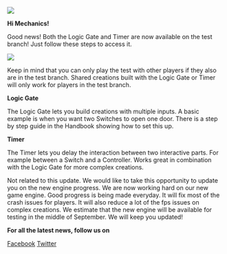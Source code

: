 ![](http://i.imgur.com/yv6oPRh.png)

**Hi Mechanics!** 


Good news!
Both the Logic Gate and Timer are now available on the test branch!
Just follow these steps to access it.

![](http://i.imgur.com/3RWu68O.png)

Keep in mind that you can only play the test with other players if they also are in the test branch. Shared creations built with the Logic Gate or Timer will only work for players in the test branch.

**Logic Gate**

The Logic Gate lets you build creations with multiple inputs. A basic example is when you want two Switches to open one door. There is a step by step guide in the Handbook showing how to set this up. 

**Timer**

The Timer lets you delay the interaction between two interactive parts. For example between a Switch and a Controller. Works great in combination with the Logic Gate for more complex creations.

Not related to this update. We would like to take this opportunity to update you on the new engine progress. We are now working hard on our new game engine. Good progress is being made everyday. It will fix most of the crash issues for players. It will also reduce a lot of the fps issues on complex creations. We estimate that the new engine will be available for testing in the middle of September. We will keep you updated!


**For all the latest news, follow us on** 

[Facebook](https://www.facebook.com/scrapmechanic/)
[Twitter](https://twitter.com/ScrapMechanic)